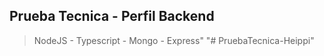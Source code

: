 ## Prueba Tecnica - Perfil Backend

> NodeJS - Typescript - Mongo - Express"
"# PruebaTecnica-Heippi" 

